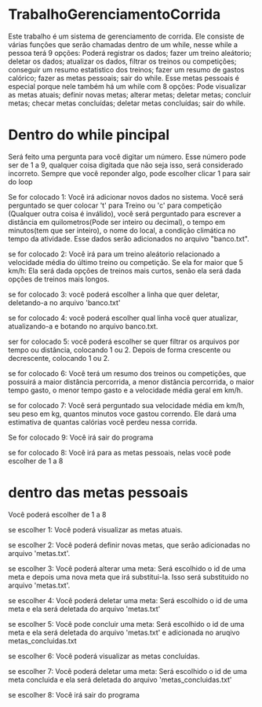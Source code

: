 # TrabalhoGerenciamentoCorrida

Este trabalho é um sistema de gerenciamento de corrida.
Ele consiste de várias funções que serão chamadas dentro de um while, nesse while a pessoa terá 9 opções: Poderá registrar os dados; fazer um treino aleátorio; deletar os dados; atualizar os dados, filtrar os treinos ou competições; conseguir um resumo estatistico dos treinos; fazer um resumo de gastos calórico;  fazer as metas pessoais; sair do while.
Esse metas pessoais é especial porque nele também há um while com 8 opções: Pode visualizar as metas atuais; definir novas metas; alterar metas; deletar metas; concluir metas; checar metas concluídas; deletar metas concluídas; sair do while.


# Dentro do while pincipal

Será feito uma pergunta para você digitar um número. Esse número pode ser de 1 a 9, qualquer coisa digitada que não seja isso, será considerado incorreto.
Sempre que você reponder algo, pode escolher clicar 1 para sair do loop

Se for colocado 1: Você irá adicionar novos dados no sistema. Você será perguntado se quer colocar 't' para Treino ou 'c' para competição (Qualquer outra coisa é inválido), você será perguntado para escrever a distância em quilometros(Pode ser inteiro ou decimal), o tempo em minutos(tem  que ser inteiro), o nome do local, a condição climática no tempo da atividade. Esse dados serão adicionados no arquivo "banco.txt".

se for colocado 2: Você irá para um treino aleátorio relacionado a velocidade média do último treino ou competição. Se ela for maior que 5 km/h: Ela será dada opções de treinos mais curtos, senão ela será dada opções de treinos mais longos.

se for colocado 3: você poderá escolher a linha que quer deletar, deletando-a no arquivo 'banco.txt'

se for colocado 4: você poderá escolher qual linha você quer atualizar, atualizando-a e botando no arquivo banco.txt.

ser for colocado 5: você poderá escolher se quer filtrar os arquivos por tempo ou distância, colocando 1 ou 2. Depois de forma crescente ou decrescente, colocando 1 ou 2.

se for colocado 6: Você terá um resumo dos treinos ou competições, que possuirá a maior distância percorrida, a menor distância percorrida, o maior tempo gasto, o menor tempo gasto e a velocidade média geral em km/h.

se for colocado 7: Você será perguntado sua velocidade média em km/h, seu peso em kg, quantos minutos voce gastou correndo. Ele dará uma estimativa de quantas calórias você perdeu nessa corrida.

Se for colocado 9: Você irá sair do programa

se for colocado 8: Você irá para as metas pessoais, nelas você pode escolher de 1 a 8

# dentro das metas pessoais
Você poderá escolher de 1 a 8

se escolher 1: Você poderá visualizar as metas atuais.

se escolher 2: Você poderá definir novas metas, que serão adicionadas no arquivo 'metas.txt'.

se escolher 3: Você poderá alterar uma meta: Será escolhido o id de uma meta e depois uma nova meta que irá substitui-la. Isso será substituido no arquivo 'metas.txt'.

se escolher 4: Você poderá deletar uma meta: Será escolhido o id de uma meta e ela será deletada do arquivo 'metas.txt'

se escolher 5: Você pode concluir uma meta: Será escolhido o id de uma meta e ela será deletada do arquivo 'metas.txt' e adicionada no aruqivo metas_concluidas.txt

se escolher 6: Você poderá visualizar as metas concluídas.

se escolher 7: Você poderá deletar uma meta: Será escolhido o id de uma meta concluida e ela será deletada do arquivo 'metas_concluidas.txt'

se escolher 8: Você irá sair do programa
